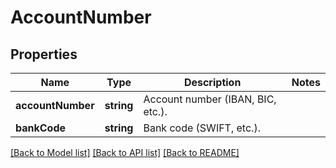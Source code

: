 # AccountNumber

## Properties

Name | Type | Description | Notes
------------ | ------------- | ------------- | -------------
**accountNumber** | **string** | Account number (IBAN, BIC, etc.). |
**bankCode** | **string** | Bank code (SWIFT, etc.). |

[[Back to Model list]](../../README.md#models) [[Back to API list]](../../README.md#endpoints) [[Back to README]](../../README.md)
